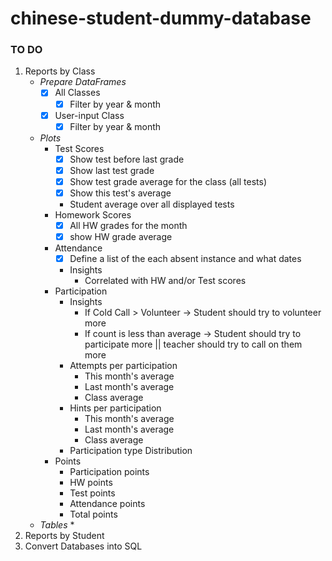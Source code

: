 # chinese-student-dummy-database

### TO DO
1. Reports by Class
    * *Prepare DataFrames*
        * [x] All Classes
            * [x] Filter by year & month
        * [x] User-input Class
            * [x] Filter by year & month
    * *Plots*
        * Test Scores
            * [x] Show test before last grade
            * [x] Show last test grade
            * [x] Show test grade average for the class (all tests)
            * [x] Show this test's average
            * Student average over all displayed tests
        * Homework Scores
            * [x] All HW grades for the month
            * [x] show HW grade average
        * Attendance
            * [x] Define a list of the each absent instance and what dates
            * Insights
                * Correlated with HW and/or Test scores
        * Participation
            * Insights
                * If Cold Call > Volunteer -> Student should try to volunteer more
                * If count is less than average -> Student should try to participate more || teacher should try to call on them more
            * Attempts per participation
                * This month's average
                * Last month's average
                * Class average
            * Hints per participation
                * This month's average
                * Last month's average
                * Class average
            * Participation type Distribution
        * Points
            * Participation points
            * HW points
            * Test points
            * Attendance points
            * Total points
    * *Tables*
        * 
2. Reports by Student
3. Convert Databases into SQL
